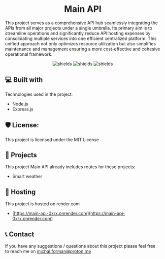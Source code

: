 <h1 align="center" id="title">Main API</h1>

<p id="description">This project serves as a comprehensive API hub seamlessly integrating the APIs from all major projects under a single umbrella. Its primary aim is to streamline operations and significantly reduce API hosting expenses by consolidating multiple services into one efficient centralized platform. This unified approach not only optimizes resource utilization but also simplifies maintenance and management ensuring a more cost-effective and cohesive operational framework.</p>

<p align="center"><img src="https://img.shields.io/badge/Status-Running-green" alt="shields">
<img src="https://img.shields.io/badge/License-MIT-red" alt="shields">
<img src="https://img.shields.io/badge/Language-Typescript-blue" alt="shields"></p>

<h2>💻 Built with</h2>

Technologies used in the project:

- Node.js
- Express.js

<h2>🛡️ License:</h2>

This project is licensed under the MIT License

<h2>👾 Projects</h2>
This project Main API already includes routes for these projects:

- Smart weather

<h2>📡 Hosting</h2>
This project is hosted on render.com

- [https://main-api-0xrx.onrender.com](https://main-api-0xrx.onrender.com)

<h2>📞 Contact</h2>

If you have any suggestions / questions about this project please feel free to reach me on michal.forman@proton.me
